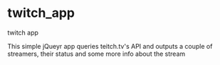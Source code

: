 # twitch_app
twitch app

This simple jQueyr app queries teitch.tv's API and outputs a couple of streamers, their status and some more info about the stream

